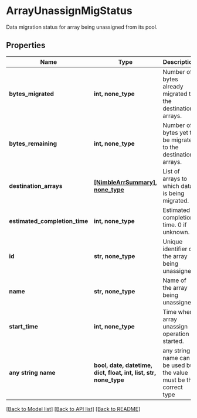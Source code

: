# ArrayUnassignMigStatus

Data migration status for array being unassigned from its pool.

## Properties
Name | Type | Description | Notes
------------ | ------------- | ------------- | -------------
**bytes_migrated** | **int, none_type** | Number of bytes already migrated to the destination arrays. | [optional] 
**bytes_remaining** | **int, none_type** | Number of bytes yet to be migrated to the destination arrays. | [optional] 
**destination_arrays** | [**[NimbleArrSummary], none_type**](NimbleArrSummary.md) | List of arrays to which data is being migrated. | [optional] 
**estimated_completion_time** | **int, none_type** | Estimated completion time. 0 if unknown. | [optional] 
**id** | **str, none_type** | Unique identifier of the array being unassigned. | [optional] 
**name** | **str, none_type** | Name of the array being unassigned. | [optional] 
**start_time** | **int, none_type** | Time when array unassign operation started. | [optional] 
**any string name** | **bool, date, datetime, dict, float, int, list, str, none_type** | any string name can be used but the value must be the correct type | [optional]

[[Back to Model list]](../README.md#documentation-for-models) [[Back to API list]](../README.md#documentation-for-api-endpoints) [[Back to README]](../README.md)


